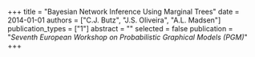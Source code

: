 +++
title = "Bayesian Network Inference Using Marginal Trees"
date = 2014-01-01
authors = ["C.J. Butz", "J.S. Oliveira", "A.L. Madsen"]
publication_types = ["1"]
abstract = ""
selected = false
publication = "*Seventh European Workshop on Probabilistic Graphical Models (PGM)*"
+++

